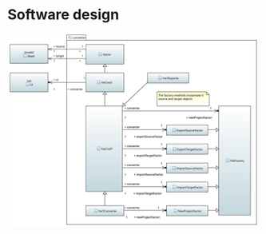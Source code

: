 # Software design

![converter package class diagram](../../../docs/lib/converter_package_class_diagram.svg)

